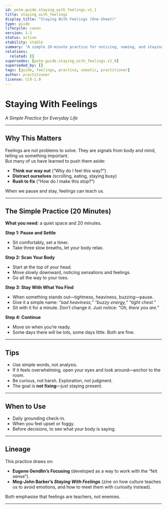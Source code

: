 ```yaml
---
id: potm.guide.staying_with_feelings.v1_1
title: staying_with_feelings
display_title: "Staying With Feelings (One-Sheet)"
type: guide
lifecycle: canon
version: 1.1
status: active
stability: stable
summary: "A simple 20-minute practice for noticing, naming, and staying with feelings without rushing to fix or explain them."
relations:
  related: []
supersedes: [potm.guide.staying_with_feelings.v1_0]
superseded_by: []
tags: [guide, feelings, practice, somatic, practitioner]
author: practitioner
license: CC0-1.0
---
```


# Staying With Feelings
*A Simple Practice for Everyday Life*

---

## Why This Matters
Feelings are not problems to solve. They are signals from body and mind, telling us something important.  
But many of us have learned to push them aside:

- **Think our way out** (“Why do I feel this way?”)  
- **Distract ourselves** (scrolling, eating, staying busy)  
- **Rush to fix** (“How do I make this stop?”)  

When we pause and stay, feelings can teach us.  

---

## The Simple Practice (20 Minutes)

**What you need:** a quiet space and 20 minutes.

**Step 1: Pause and Settle**  
- Sit comfortably, set a timer.  
- Take three slow breaths, let your body relax.  

**Step 2: Scan Your Body**  
- Start at the top of your head.  
- Move slowly downward, noticing sensations and feelings.  
- Go all the way to your toes.  

**Step 3: Stay With What You Find**  
- When something stands out—tightness, heaviness, buzzing—pause.  
- Give it a simple name: *“sad heaviness,” “buzzy energy,” “tight chest.”*  
- Sit with it for a minute. Don’t change it. Just notice: *“Oh, there you are.”*  

**Step 4: Continue**  
- Move on when you’re ready.  
- Some days there will be lots, some days little. Both are fine.  

---

## Tips
- Use simple words, not analysis.  
- If it feels overwhelming, open your eyes and look around—anchor to the room.  
- Be curious, not harsh. Exploration, not judgment.  
- The goal is **not fixing**—just staying present.  

---

## When to Use
- Daily grounding check-in.  
- When you feel upset or foggy.  
- Before decisions, to see what your body is saying.  

---

## Lineage
This practice draws on:  
- **Eugene Gendlin’s Focusing** (developed as a way to work with the “felt sense”).  
- **Meg-John Barker’s *Staying With Feelings*** (zine on how culture teaches us to avoid emotions, and how to meet them with curiosity instead).  

Both emphasise that feelings are teachers, not enemies.

---
